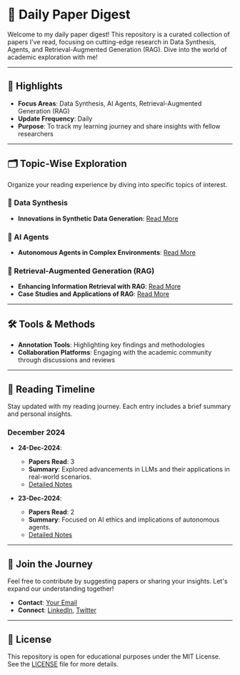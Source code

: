# 📖 Daily Paper Digest

Welcome to my daily paper digest! This repository is a curated collection of papers I've read, focusing on cutting-edge research in Data Synthesis, Agents, and Retrieval-Augmented Generation (RAG). Dive into the world of academic exploration with me!

---

## 🌟 Highlights

- **Focus Areas**: Data Synthesis, AI Agents, Retrieval-Augmented Generation (RAG)
- **Update Frequency**: Daily
- **Purpose**: To track my learning journey and share insights with fellow researchers

---


## 🗂️ Topic-Wise Exploration

Organize your reading experience by diving into specific topics of interest.

### 🔄 Data Synthesis

- **Innovations in Synthetic Data Generation**: [Read More](#)
### 🤖 AI Agents

- **Autonomous Agents in Complex Environments**: [Read More](#)

### 🧠 Retrieval-Augmented Generation (RAG)

- **Enhancing Information Retrieval with RAG**: [Read More](#)
- **Case Studies and Applications of RAG**: [Read More](#)

---

## 🛠️ Tools & Methods

- **Annotation Tools**: Highlighting key findings and methodologies
- **Collaboration Platforms**: Engaging with the academic community through discussions and reviews

---

## 📅 Reading Timeline

Stay updated with my reading journey. Each entry includes a brief summary and personal insights.

### December 2024

- **24-Dec-2024**: 
  - **Papers Read**: 3
  - **Summary**: Explored advancements in LLMs and their applications in real-world scenarios.
  - [Detailed Notes](#)

- **23-Dec-2024**:
  - **Papers Read**: 2
  - **Summary**: Focused on AI ethics and implications of autonomous agents.
  - [Detailed Notes](#)

---
## 🤝 Join the Journey

Feel free to contribute by suggesting papers or sharing your insights. Let's expand our understanding together!

- **Contact**: [Your Email](mailto:your.email@example.com)
- **Connect**: [LinkedIn](#), [Twitter](#)

---

## 📜 License

This repository is open for educational purposes under the MIT License. See the [LICENSE](LICENSE) file for more details.


